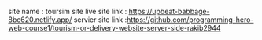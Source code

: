 site name : toursim site
live site link : https://upbeat-babbage-8bc620.netlify.app/
servier site link :https://github.com/programming-hero-web-course1/tourism-or-delivery-website-server-side-rakib2944
